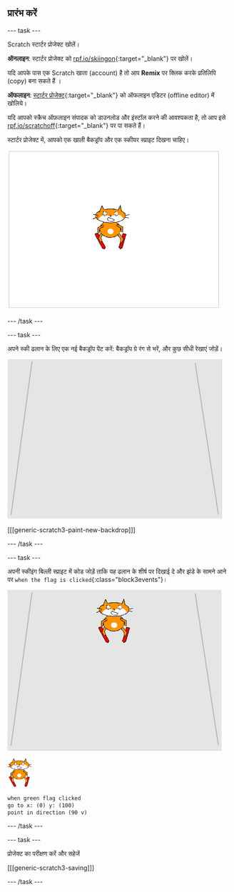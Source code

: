 ## प्रारंभ करें

--- task ---

Scratch स्टार्टर प्रोजेक्ट खोलें।

**ऑनलाइन**: स्टार्टर प्रोजेक्ट को [rpf.io/skiingon](http://rpf.io/skiingon){:target="_blank"} पर खोलें।

यदि आपके पास एक Scratch खाता (account) है तो आप **Remix** पर क्लिक करके प्रतिलिपि (copy) बना सकते हैं ।

**ऑफलाइन**: [स्टार्टर प्रोजेक्ट](http://rpf.io/p/hi-IN/scratch-cat-goes-skiing-go){:target="_blank"} को ऑफलाइन एडिटर (offline editor) में खोलिये।

यदि आपको स्क्रैच ऑफ़लाइन संपादक को डाउनलोड और इंस्टॉल करने की आवश्यकता है, तो आप इसे [rpf.io/scratchoff](http://rpf.io/scratchoff){:target="_blank"} पर पा सकते हैं।

स्टार्टर प्रोजेक्ट में, आपको एक खाली बैकड्रॉप और एक स्कीयर स्प्राइट दिखना चाहिए।

![स्टार्टर प्रोजेक्ट](images/starter_project.png)

--- /task ---

--- task ---

अपने स्की ढलान के लिए एक नई बैकड्रॉप पेंट करें: बैकड्रॉप ग्रे रंग से भरें, और कुछ सीधी रेखाएं जोड़ें।

![स्की ढलान बैकड्रॉप ](images/backdrop.png)

[[[generic-scratch3-paint-new-backdrop]]]

--- /task ---

--- task ---

अपनी स्कीइंग बिल्ली स्प्राइट में कोड जोड़ें ताकि यह ढलान के शीर्ष पर दिखाई दे और झंडे के सामने आने पर `when the flag is clicked`{:class="block3events"}।

![ढलान पर स्कीयर](images/skier_on_the_slope.png)

![स्कीयर स्प्राइट](images/skier_sprite_small.png)

```blocks3
when green flag clicked
go to x: (0) y: (100)
point in direction (90 v)
```

--- /task ---

--- task ---

प्रोजेक्ट का परीक्षण करें और सहेजें

[[[generic-scratch3-saving]]]

--- /task ---
